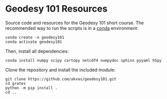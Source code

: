 # Geodesy 101 Resources

Source code and resources for the Geodesy 101 short course.
The recommended way to run the scripts is in a [conda](https://docs.conda.io/en/latest/index.html) environment:
```
conda create -n geodesy101
conda activate geodesy101
```
Then, install all dependencies:
```
conda install numpy scipy cartopy netcdf4 numpydoc sphinx pyyaml h5py
```
Clone the repository and install the included module:
```
git clone https://github.com/akvas/geodesy101.git
cd grates
python -m pip install .
cd ..
```
